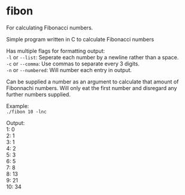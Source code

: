 # fibon
For calculating Fibonacci numbers.

Simple program written in C to calculate Fibonacci numbers

Has multiple flags for formatting output:  
`-l` or `--list`: Seperate each number by a newline rather than a space.  
`-c` or `--comma`: Use commas to separate every 3 digits.  
`-n` or `--numbered`: Will number each entry in output.  

Can be supplied a number as an argument to calculate that amount of Fibonnachi numbers.
Will only eat the first number and disregard any further numbers supplied.

Example:  
`./fibon 10 -lnc`

Output:  
1: 0  
2: 1  
3: 1  
4: 2  
5: 3  
6: 5  
7: 8  
8: 13  
9: 21  
10: 34


